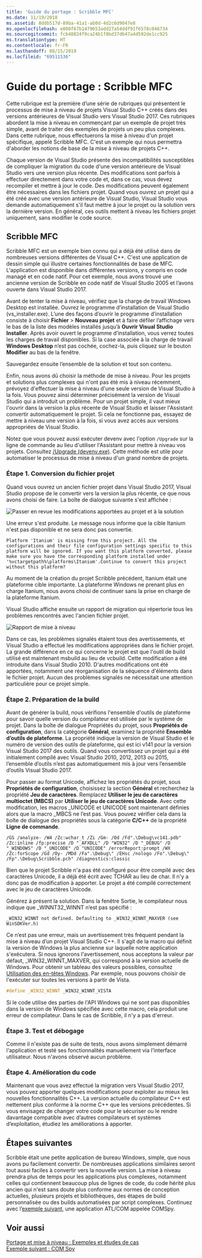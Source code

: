 ```yaml
---
title: 'Guide du portage : Scribble MFC'
ms.date: 11/19/2018
ms.assetid: 8ddb517d-89ba-41a1-ab0d-4d2c6d9047e8
ms.openlocfilehash: e808f67b1479653add27a54ddf91f6578c046734
ms.sourcegitcommit: fcb48824f9ca24b1f8bd37d647a4d592de1cc925
ms.translationtype: HT
ms.contentlocale: fr-FR
ms.lasthandoff: 08/15/2019
ms.locfileid: "69511536"
---
```

# <a name="porting-guide-mfc-scribble"></a>Guide du portage : Scribble MFC

Cette rubrique est la première d’une série de rubriques qui présentent le processus de mise à niveau de projets Visual Studio C++ créés dans des versions antérieures de Visual Studio vers Visual Studio 2017. Ces rubriques abordent la mise à niveau en commençant par un exemple de projet très simple, avant de traiter des exemples de projets un peu plus complexes. Dans cette rubrique, nous effectuerons la mise à niveau d'un projet spécifique, appelé Scribble MFC. C'est un exemple qui nous permettra d'aborder les notions de base de la mise à niveau de projets C++.

Chaque version de Visual Studio présente des incompatibilités susceptibles de compliquer la migration du code d'une version antérieure de Visual Studio vers une version plus récente. Des modifications sont parfois à effectuer directement dans votre code et, dans ce cas, vous devez recompiler et mettre à jour le code. Des modifications peuvent également être nécessaires dans les fichiers projet. Quand vous ouvrez un projet qui a été créé avec une version antérieure de Visual Studio, Visual Studio vous demande automatiquement s'il faut mettre à jour le projet ou la solution vers la dernière version. En général, ces outils mettent à niveau les fichiers projet uniquement, sans modifier le code source.

## <a name="mfc-scribble"></a>Scribble MFC

Scribble MFC est un exemple bien connu qui a déjà été utilisé dans de nombreuses versions différentes de Visual C++. C'est une application de dessin simple qui illustre certaines fonctionnalités de base de MFC. L'application est disponible dans différentes versions, y compris en code managé et en code natif. Pour cet exemple, nous avons trouvé une ancienne version de Scribble en code natif de Visual Studio 2005 et l’avons ouverte dans Visual Studio 2017.

Avant de tenter la mise à niveau, vérifiez que la charge de travail Windows Desktop est installée. Ouvrez le programme d’installation de Visual Studio (vs_installer.exe). L’une des façons d’ouvrir le programme d’installation consiste à choisir **Fichier** > **Nouveau projet** et à faire défiler l’affichage vers le bas de la liste des modèles installés jusqu’à **Ouvrir Visual Studio Installer**. Après avoir ouvert le programme d’installation, vous verrez toutes les charges de travail disponibles. Si la case associée à la charge de travail **Windows Desktop** n’est pas cochée, cochez-la, puis cliquez sur le bouton **Modifier** au bas de la fenêtre.

Sauvegardez ensuite l’ensemble de la solution et tout son contenu.

Enfin, nous avons dû choisir la méthode de mise à niveau. Pour les projets et solutions plus complexes qui n'ont pas été mis à niveau récemment, prévoyez d'effectuer la mise à niveau d'une seule version de Visual Studio à la fois. Vous pouvez ainsi déterminer précisément la version de Visual Studio qui a introduit un problème. Pour un projet simple, il vaut mieux l'ouvrir dans la version la plus récente de Visual Studio et laisser l'Assistant convertir automatiquement le projet. Si cela ne fonctionne pas, essayez de mettre à niveau une version à la fois, si vous avez accès aux versions appropriées de Visual Studio.

Notez que vous pouvez aussi exécuter devenv avec l'option `/Upgrade` sur la ligne de commande au lieu d'utiliser l'Assistant pour mettre à niveau vos projets. Consultez [/Upgrade (devenv.exe)](/visualstudio/ide/reference/upgrade-devenv-exe). Cette méthode est utile pour automatiser le processus de mise à niveau d'un grand nombre de projets.

### <a name="step-1-converting-the-project-file"></a>Étape 1. Conversion du fichier projet

Quand vous ouvrez un ancien fichier projet dans Visual Studio 2017, Visual Studio propose de le convertir vers la version la plus récente, ce que nous avons choisi de faire. La boîte de dialogue suivante s'est affichée :

![Passer en revue les modifications apportées au projet et à la solution](../porting/media/scribbleprojectupgrade.PNG "Passer en revue les modifications apportées au projet et à la solution")

Une erreur s'est produite. Le message nous informe que la cible Itanium n'est pas disponible et ne sera donc pas convertie.

```Output
Platform 'Itanium' is missing from this project. All the configurations and their file configuration settings specific to this platform will be ignored. If you want this platform converted, please make sure you have the corresponding platform installed under '%vctargetpath%\platforms\Itanium'.Continue to convert this project without this platform?
```

Au moment de la création du projet Scribble précédent, Itanium était une plateforme cible importante. La plateforme Windows ne prenant plus en charge Itanium, nous avons choisi de continuer sans la prise en charge de la plateforme Itanium.

Visual Studio affiche ensuite un rapport de migration qui répertorie tous les problèmes rencontrés avec l'ancien fichier projet.

![Rapport de mise à niveau](../porting/media/scribblemigrationreport.PNG "Rapport de mise à niveau")

Dans ce cas, les problèmes signalés étaient tous des avertissements, et Visual Studio a effectué les modifications appropriées dans le fichier projet. La grande différence en ce qui concerne le projet est que l'outil de build utilisé est maintenant msbuild au lieu de vcbuild. Cette modification a été introduite dans Visual Studio 2010. D'autres modifications ont été apportées, notamment une réorganisation de la séquence d'éléments dans le fichier projet. Aucun des problèmes signalés ne nécessitait une attention particulière pour ce projet simple.

### <a name="step-2-getting-it-to-build"></a>Étape 2. Préparation de la build

Avant de générer la build, nous vérifions l'ensemble d'outils de plateforme pour savoir quelle version du compilateur est utilisée par le système de projet. Dans la boîte de dialogue Propriétés du projet, sous **Propriétés de configuration**, dans la catégorie **Général**, examinez la propriété **Ensemble d’outils de plateforme**. La propriété indique la version de Visual Studio et le numéro de version des outils de plateforme, qui est ici v141 pour la version Visual Studio 2017 des outils. Quand vous convertissez un projet qui a été initialement compilé avec Visual Studio 2010, 2012, 2013 ou 2015, l’ensemble d’outils n’est pas automatiquement mis à jour vers l’ensemble d’outils Visual Studio 2017.

Pour passer au format Unicode, affichez les propriétés du projet, sous **Propriétés de configuration**, choisissez la section **Général** et recherchez la propriété **Jeu de caractères**. Remplacez **Utiliser le jeu de caractères multioctet (MBCS)** par **Utiliser le jeu de caractères Unicode**. Avec cette modification, les macros _UNICODE et UNICODE sont maintenant définies alors que la macro _MBCS ne l’est pas. Vous pouvez vérifier cela dans la boîte de dialogue des propriétés sous la catégorie **C/C++** de la propriété **Ligne de commande**.

```Output
/GS /analyze- /W4 /Zc:wchar_t /Zi /Gm- /Od /Fd".\Debug\vc141.pdb" /Zc:inline /fp:precise /D "_AFXDLL" /D "WIN32" /D "_DEBUG" /D "_WINDOWS" /D "_UNICODE" /D "UNICODE" /errorReport:prompt /WX /Zc:forScope /Gd /Oy- /MDd /Fa".\Debug\" /EHsc /nologo /Fo".\Debug\" /Fp".\Debug\Scribble.pch" /diagnostics:classic
```

Bien que le projet Scribble n'a pas été configuré pour être compilé avec des caractères Unicode, il a déjà été écrit avec TCHAR au lieu de char. Il n'y a donc pas de modification à apporter. Le projet a été compilé correctement avec le jeu de caractères Unicode.

Générez à présent la solution. Dans la fenêtre Sortie, le compilateur nous indique que _WINNT32_WINNT n’est pas spécifié :

```Output
_WIN32_WINNT not defined. Defaulting to _WIN32_WINNT_MAXVER (see WinSDKVer.h)
```

Ce n’est pas une erreur, mais un avertissement très fréquent pendant la mise à niveau d’un projet Visual Studio C++. Il s'agit de la macro qui définit la version de Windows la plus ancienne sur laquelle notre application s'exécutera. Si nous ignorons l'avertissement, nous acceptons la valeur par défaut, _WIN32_WINNT_MAXVER, qui correspond à la version actuelle de Windows. Pour obtenir un tableau des valeurs possibles, consultez [Utilisation des en-têtes Windows](/windows/win32/WinProg/using-the-windows-headers). Par exemple, nous pouvons choisir de l'exécuter sur toutes les versions à partir de Vista.

```cpp
#define _WIN32_WINNT _WIN32_WINNT_VISTA
```

Si le code utilise des parties de l'API Windows qui ne sont pas disponibles dans la version de Windows spécifiée avec cette macro, cela produit une erreur de compilateur. Dans le cas de Scribble, il n'y a pas d'erreur.

### <a name="step-3-testing-and-debugging"></a>Étape 3. Test et débogage

Comme il n'existe pas de suite de tests, nous avons simplement démarré l'application et testé ses fonctionnalités manuellement via l'interface utilisateur. Nous n'avons observé aucun problème.

### <a name="step-4-improve-the-code"></a>Étape 4. Amélioration du code

Maintenant que vous avez effectué la migration vers Visual Studio 2017, vous pouvez apporter quelques modifications pour exploiter au mieux les nouvelles fonctionnalités C++. La version actuelle du compilateur C++ est nettement plus conforme à la norme C++ que les versions précédentes. Si vous envisagez de changer votre code pour le sécuriser ou le rendre davantage compatible avec d’autres compilateurs et systèmes d’exploitation, étudiez les améliorations à apporter.

## <a name="next-steps"></a>Étapes suivantes

Scribble était une petite application de bureau Windows, simple, que nous avons pu facilement convertir. De nombreuses applications similaires seront tout aussi faciles à convertir vers la nouvelle version.  La mise à niveau prendra plus de temps pour les applications plus complexes, notamment celles qui contiennent beaucoup plus de lignes de code, du code hérité plus ancien qui n'est sans doute plus conforme aux normes de conception actuelles, plusieurs projets et bibliothèques, des étapes de build personnalisée ou des builds automatisées par script complexes. Continuez avec l’[exemple suivant](../porting/porting-guide-com-spy.md), une application ATL/COM appelée COMSpy.

## <a name="see-also"></a>Voir aussi

[Portage et mise à niveau : Exemples et études de cas](../porting/porting-and-upgrading-examples-and-case-studies.md)<br/>
[Exemple suivant : COM Spy](../porting/porting-guide-com-spy.md)
